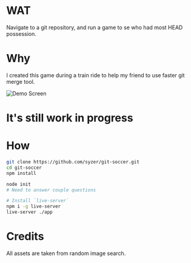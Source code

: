 # WAT

Navigate to a git repository, and run a game to se who had most HEAD possession.

# Why
I created this game during a train ride to help my friend to use faster git merge tool.

![Demo Screen](https://raw.github.com/syzer/git-soccer/master/doc/game.png)

# It's still work in progress

# How

```sh
git clone https://github.com/syzer/git-soccer.git
cd git-soccer
npm install

node init
# Need to answer couple questions

# Install `live-server`
npm i -g live-server
live-server ./app
```

# Credits

All assets are taken from random image search.